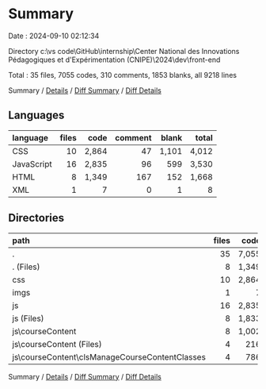 # Summary

Date : 2024-09-10 02:12:34

Directory c:\\vs code\\GitHub\\internship\\Center National des Innovations Pédagogiques et d'Expérimentation (CNIPE)\\2024\\dev\\front-end

Total : 35 files,  7055 codes, 310 comments, 1853 blanks, all 9218 lines

Summary / [Details](details.md) / [Diff Summary](diff.md) / [Diff Details](diff-details.md)

## Languages
| language | files | code | comment | blank | total |
| :--- | ---: | ---: | ---: | ---: | ---: |
| CSS | 10 | 2,864 | 47 | 1,101 | 4,012 |
| JavaScript | 16 | 2,835 | 96 | 599 | 3,530 |
| HTML | 8 | 1,349 | 167 | 152 | 1,668 |
| XML | 1 | 7 | 0 | 1 | 8 |

## Directories
| path | files | code | comment | blank | total |
| :--- | ---: | ---: | ---: | ---: | ---: |
| . | 35 | 7,055 | 310 | 1,853 | 9,218 |
| . (Files) | 8 | 1,349 | 167 | 152 | 1,668 |
| css | 10 | 2,864 | 47 | 1,101 | 4,012 |
| imgs | 1 | 7 | 0 | 1 | 8 |
| js | 16 | 2,835 | 96 | 599 | 3,530 |
| js (Files) | 8 | 1,833 | 57 | 383 | 2,273 |
| js\\courseContent | 8 | 1,002 | 39 | 216 | 1,257 |
| js\\courseContent (Files) | 4 | 216 | 3 | 49 | 268 |
| js\\courseContent\\clsManageCourseContentClasses | 4 | 786 | 36 | 167 | 989 |

Summary / [Details](details.md) / [Diff Summary](diff.md) / [Diff Details](diff-details.md)